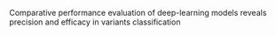 Comparative performance evaluation of deep-learning models reveals precision and efficacy in variants classification
